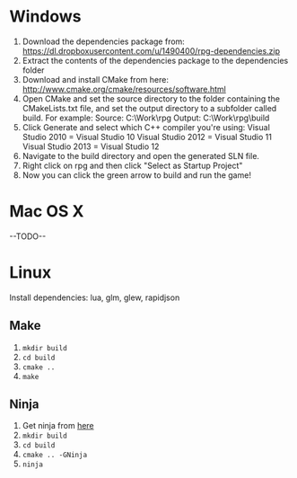Windows
=======

1. Download the dependencies package from: https://dl.dropboxusercontent.com/u/1490400/rpg-dependencies.zip
2. Extract the contents of the dependencies package to the dependencies folder
3. Download and install CMake from here: http://www.cmake.org/cmake/resources/software.html
4. Open CMake and set the source directory to the folder containing
   the CMakeLists.txt file, and set the output directory to a subfolder called build.
   For example:
      Source: C:\Work\rpg
      Output: C:\Work\rpg\build
5. Click Generate and select which C++ compiler you're using:
      Visual Studio 2010 = Visual Studio 10
      Visual Studio 2012 = Visual Studio 11
      Visual Studio 2013 = Visual Studio 12
6. Navigate to the build directory and open the generated SLN file.
7. Right click on rpg and then click "Select as Startup Project"
8. Now you can click the green arrow to build and run the game!

Mac OS X
========
--TODO--


Linux
=====
Install dependencies: lua, glm, glew, rapidjson

Make
----

1. `mkdir build`
2. `cd build`
3. `cmake ..`
4. `make`

Ninja
-----

1. Get ninja from [here](http://martine.github.io/ninja/)
2. `mkdir build`
3. `cd build`
4. `cmake .. -GNinja`
5. `ninja`
